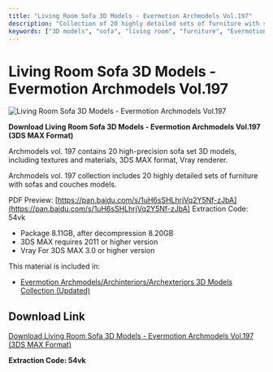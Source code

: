 ```yaml
---
title: "Living Room Sofa 3D Models - Evermotion Archmodels Vol.197"
description: "Collection of 20 highly detailed sets of furniture with sofas and couches models for 3ds Max"
keywords: ["3D models", "sofa", "living room", "furniture", "Evermotion", "Archmodels", "3ds Max"]
---
```


# Living Room Sofa 3D Models - Evermotion Archmodels Vol.197

![Living Room Sofa 3D Models - Evermotion Archmodels Vol.197](https://www.gfxcamp.com/wp-content/uploads/2020/04/Archmodels-vol.-197.jpg)

**Download Living Room Sofa 3D Models - Evermotion Archmodels Vol.197 (3DS MAX Format)**

Archmodels vol. 197 contains 20 high-precision sofa set 3D models, including textures and materials, 3DS MAX format, Vray renderer.

Archmodels vol. 197 collection includes 20 highly detailed sets of furniture with sofas and couches models.

PDF Preview: [https://pan.baidu.com/s/1uH6sSHLhrjVq2Y5Nf-zJbA](https://pan.baidu.com/s/1uH6sSHLhrjVq2Y5Nf-zJbA) Extraction Code: 54vk

- Package 8.11GB, after decompression 8.20GB
- 3DS MAX requires 2011 or higher version
- Vray For 3DS MAX 3.0 or higher version

This material is included in:
- [Evermotion Archmodels/Archinteriors/Archexteriors 3D Models Collection (Updated)](https://www.gfxcamp.com/evermotion/)

## Download Link

[Download Living Room Sofa 3D Models - Evermotion Archmodels Vol.197 (3DS MAX Format)](https://pan.baidu.com/s/1uH6sSHLhrjVq2Y5Nf-zJbA)

**Extraction Code: 54vk**